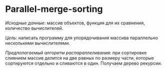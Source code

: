 # Parallel-merge-sorting
*Исходные данные*: массив объектов, функция для их сравнения, количество вычислителей. 

*Цель*: написать программу для упорядочивания массива параллельно несколькими вычислителями. 

_Предполагаемый алгоритм распараллеливания_: при сортировке слиянием массив делится на две равных по размеру части, которые сортируются отдельно и сливаются в один. Получаем дерево рекурсии. 
